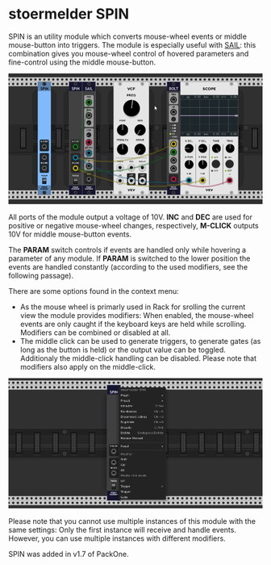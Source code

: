 # stoermelder SPIN

SPIN is an utility module which converts mouse-wheel events or middle mouse-button into triggers. The module is especially useful with [SAIL](./Sail.md): this combination gives you mouse-wheel control of hovered parameters and fine-control using the middle mouse-button.

![SPIN intro](./Spin-intro.gif)

All ports of the module output a voltage of 10V. **INC** and **DEC** are used for positive or negative mouse-wheel changes, respectively, **M-CLICK** outputs 10V for middle mouse-button events.

The **PARAM** switch controls if events are handled only while hovering a parameter of any module. If **PARAM** is switched to the lower position the events are handled constantly (according to the used modifiers, see the following passage).

There are some options found in the context menu:

- As the mouse wheel is primarly used in Rack for srolling the current view the module provides modifiers: When enabled, the mouse-wheel events are only caught if the keyboard keys are held while scrolling. Modifiers can be combined or disabled at all.
- The middle click can be used to generate triggers, to generate gates (as long as the button is held) or the output value can be toggled. Additionaly the middle-click handling can be disabled. Please note that modifiers also apply on the middle-click.

![SPIN options](./Spin-options.png)

Please note that you cannot use multiple instances of this module with the same settings: Only the first instance will receive and handle events. However, you can use multiple instances with different modifiers.

SPIN was added in v1.7 of PackOne.